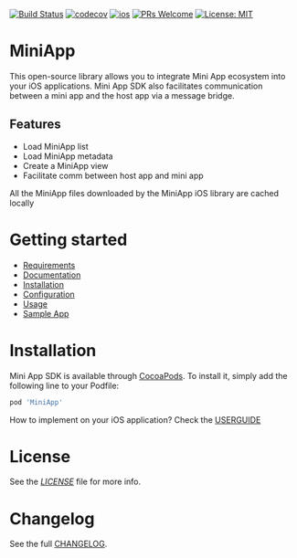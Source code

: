[![Build Status](https://travis-ci.org/rakutentech/ios-miniapp.svg?branch=master)](https://travis-ci.org/rakutentech/ios-miniapp)
[![codecov](https://codecov.io/gh/rakutentech/ios-miniapp/branch/master/graph/badge.svg)](https://codecov.io/gh/rakutentech/ios-miniapp)
[![ios](https://cocoapod-badges.herokuapp.com/p/MiniApp/badge.png)](https://cocoapods.org/pods/MiniApp)
[![PRs Welcome](https://img.shields.io/badge/PRs-welcome-brightgreen.svg?style=flat-square)](http://makeapullrequest.com)
[![License: MIT](https://img.shields.io/badge/License-MIT-green.svg)](https://opensource.org/licenses/MIT)

# MiniApp

This open-source library allows you to integrate Mini App ecosystem into your iOS applications. 
Mini App SDK also facilitates communication between a mini app and the host app via a message bridge.

## Features

- Load MiniApp list
- Load MiniApp metadata
- Create a MiniApp view
- Facilitate comm between host app and mini app

All the MiniApp files downloaded by the MiniApp iOS library are cached locally

# Getting started

* [Requirements](USERGUIDE.md#requirements)
* [Documentation](https://rakutentech.github.io/ios-miniapp/)
* [Installation](#installation)
* [Configuration](USERGUIDE.md#configuration)
* [Usage](USERGUIDE.md#usage)
* [Sample App](USERGUIDE.md#example)

# Installation

Mini App SDK is available through [CocoaPods](https://cocoapods.org). To install it, simply add the following line to your Podfile:

```ruby
pod 'MiniApp'
```

How to implement on your iOS application? Check the [USERGUIDE](USERGUIDE.md)

# License

See the *[LICENSE](https://github.com/rakutentech/ios-miniapp/blob/master/LICENSE)* file for more info.

<div id="change-log"></div>

# Changelog

See the full [CHANGELOG](https://github.com/rakutentech/ios-miniapp/blob/master/CHANGELOG.md).
